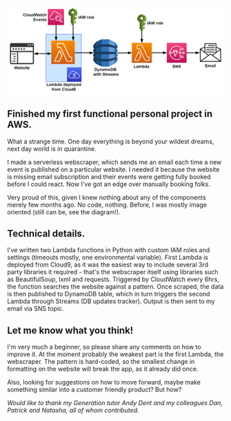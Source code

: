 ![](diagram.png)

## Finished my first functional personal project in AWS. 

What a strange time. One day everything is beyond your wildest dreams, next day world is in quarantine.

I made a serverless webscraper, which sends me an email each time a new event is published on a particular website. I needed it because the website is missing email subscription and their events were getting fully booked before I could react. Now I've got an edge over manually booking folks.

Very proud of this, given I knew nothing about any of the components merely few months ago. No code, nothing. Before, I was mostly image oriented (still can be, see the diagram!). 


## Technical details.

I've written two Lambda functions in Python with custom IAM roles and settings (timeouts mostly, one environmental variable). First Lambda is deployed from Cloud9, as it was the easiest way to include several 3rd party libraries it required - that's the webscraper itself using libraries such as BeautifulSoup, lxml and requests. Triggered by CloudWatch every 6hrs, the function searches the website against a pattern. Once scraped, the data is then published to DynamoDB table, which in turn triggers the second Lambda through Streams (DB updates tracker). Output is then sent to my email via SNS topic.

## Let me know what you think!

I'm very much a beginner, so please share any comments on how to improve it. At the moment probably the weakest part is the first Lambda, the webscraper. The pattern is hard-coded, so the smallest change in formatting on the website will break the app, as it already did once.

Also, looking for suggestions on how to move forward, maybe make something similar into a customer friendly product? But how?



*Would like to thank my Generation tutor Andy Dent and my colleagues Dan, Patrick and Natasha, all of whom contributed.*
